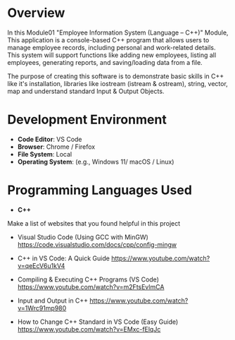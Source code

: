 # Overview

In this Module01 "Employee Information System (Language – C++)" Module, This application is a console-based C++ program that allows users to manage employee records, including personal and work-related details. This system will support functions like adding new employees, listing all employees, generating reports, and saving/loading data from a file.

The purpose of creating this software is to demonstrate basic skills in C++ like it's installation, libraries like iostream (istream & ostream), string, vector, map and understand standard Input & Output Objects.

# Development Environment

- **Code Editor**: VS Code
- **Browser**: Chrome / Firefox
- **File System**: Local
- **Operating System**: (e.g., Windows 11/ macOS / Linux)

# Programming Languages Used

- **C++**

Make a list of websites that you found helpful in this project

* Visual Studio Code (Using GCC with MinGW) https://code.visualstudio.com/docs/cpp/config-mingw

* C++ in VS Code: A Quick Guide https://www.youtube.com/watch?v=qeEcV6u1kV4

* Compiling & Executing C++ Programs (VS Code) https://www.youtube.com/watch?v=m2FtsEvlmCA

* Input and Output in C++ https://www.youtube.com/watch?v=1Wrc91mp980

* How to Change C++ Standard in VS Code (Easy Guide) https://www.youtube.com/watch?v=EMxc-fElqJc 